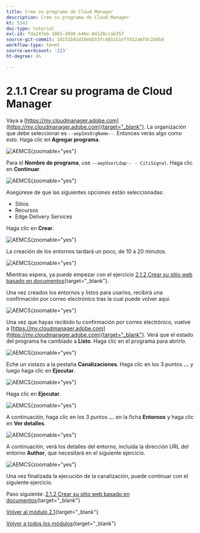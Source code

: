 ```yaml
---
title: Cree su programa de Cloud Manager
description: Cree su programa de Cloud Manager
kt: 5342
doc-type: tutorial
exl-id: fda247eb-1865-4936-b46e-84128ccab357
source-git-commit: 18151b91d18ebb53fc485151effd12a6fdc2b6b8
workflow-type: tm+mt
source-wordcount: '223'
ht-degree: 4%

---
```


# 2.1.1 Crear su programa de Cloud Manager

Vaya a [https://my.cloudmanager.adobe.com](https://my.cloudmanager.adobe.com){target="_blank"}. La organización que debe seleccionar es `--aepImsOrgName--`. Entonces verás algo como esto. Haga clic en **Agregar programa**.

![AEMCS](./images/aemcs1.png){zoomable="yes"}

Para el **Nombre de programa**, use `--aepUserLdap-- - CitiSignal`. Haga clic en **Continuar**.

![AEMCS](./images/aemcs2.png){zoomable="yes"}

Asegúrese de que las siguientes opciones están seleccionadas:

- Sitios
- Recursos
- Edge Delivery Services

Haga clic en **Crear**.

![AEMCS](./images/aemcs3.png){zoomable="yes"}

La creación de los entornos tardará un poco, de 10 a 20 minutos.

![AEMCS](./images/aemcs4.png){zoomable="yes"}

Mientras espera, ya puede empezar con el ejercicio [2.1.2 Crear su sitio web basado en documentos](./ex2.md){target="_blank"}.

Una vez creados los entornos y listos para usarlos, recibirá una confirmación por correo electrónico tras la cual puede volver aquí.

![AEMCS](./images/aemcs5.png){zoomable="yes"}

Una vez que hayas recibido tu confirmación por correo electrónico, vuelve a [https://my.cloudmanager.adobe.com](https://my.cloudmanager.adobe.com){target="_blank"}. Verá que el estado del programa ha cambiado a **Listo**. Haga clic en el programa para abrirlo.

![AEMCS](./images/aemcs6.png){zoomable="yes"}

Eche un vistazo a la pestaña **Canalizaciones**. Haga clic en los 3 puntos **...** y luego haga clic en **Ejecutar**.

![AEMCS](./images/aemcs7.png){zoomable="yes"}

Haga clic en **Ejecutar**.

![AEMCS](./images/aemcs8.png){zoomable="yes"}

A continuación, haga clic en los 3 puntos **...** en la ficha **Entornos** y haga clic en **Ver detalles**.

![AEMCS](./images/aemcs9.png){zoomable="yes"}

A continuación, verá los detalles del entorno, incluida la dirección URL del entorno **Author**, que necesitará en el siguiente ejercicio.

![AEMCS](./images/aemcs10.png){zoomable="yes"}

Una vez finalizada la ejecución de la canalización, puede continuar con el siguiente ejercicio.

Paso siguiente: [2.1.2 Crear su sitio web basado en documentos](./ex2.md){target="_blank"}

[Volver al módulo 2.1](./aemcs.md){target="_blank"}

[Volver a todos los módulos](./../../../overview.md){target="_blank"}
